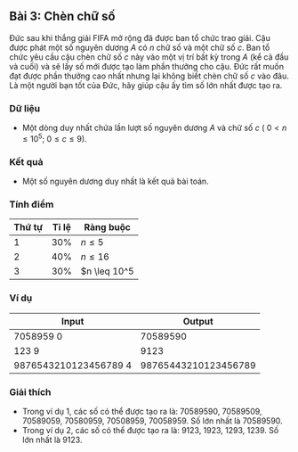 ## Bài 3: Chèn chữ số

Đức sau khi thắng giải FIFA mở rộng đã được ban tổ chức trao giải. Cậu được phát một số nguyên dương $A$ có $n$ chữ số và một chữ số $c$. Ban tổ chức yêu cầu cậu chèn chữ số $c$ này vào một vị trí bất kỳ trong $A$ (kể cả đầu và cuối) và sẽ lấy số mới được tạo làm phần thưởng cho cậu. Đức rất muốn đạt được phần thưởng cao nhất nhưng lại không biết chèn chữ số $c$ vào đâu. Là một người bạn tốt của Đức, hãy giúp cậu ấy tìm số lớn nhất được tạo ra.

### Dữ liệu

- Một dòng duy nhất chứa lần lượt số nguyên dương $A$ và chữ số $c$ ( $0 < n \leq 10^5$; $0 \leq c \leq 9$).

### Kết quả

- Một số nguyên dương duy nhất là kết quả bài toán.

### Tính điểm

| Thứ tự | Tỉ lệ | Ràng buộc    |
| ------ | ----- | ------------ |
| 1      | 30%   | $n \leq 5$   |
| 2      | 40%   | $n \leq 16$  |
| 3      | 30%   | $n \leq 10^5 |

### Ví dụ

| Input                 | Output               |
| --------------------- | -------------------- |
| 7058959 0             | 70589590             |
| 123 9                 | 9123                 |
| 9876543210123456789 4 | 98765443210123456789 |

### Giải thích

- Trong ví dụ 1, các số có thể được tạo ra là: 70589590, 70589509, 70589059, 70580959, 70508959, 70058959. Số lớn nhất là 70589590.
- Trong ví dụ 2, các số có thể được tạo ra là: 9123, 1923, 1293, 1239. Số lớn nhất là 9123.
